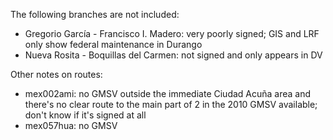 The following branches are not included:
* Gregorio García - Francisco I. Madero: very poorly signed; GIS and LRF only show federal maintenance in Durango
* Nueva Rosita - Boquillas del Carmen: not signed and only appears in DV

Other notes on routes:
* mex002ami: no GMSV outside the immediate Ciudad Acuña area and there's no clear route to the main part of 2 in the 2010 GMSV available; don't know if it's signed at all
* mex057hua: no GMSV

